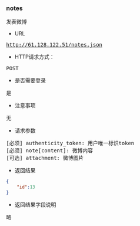 ### notes
<pre>
发表微博
</pre>

* URL
<pre>
<a href="http://61.128.122.51/notes.json" target="_blank">http://61.128.122.51/notes.json</a>
</pre>

* HTTP请求方式：
<pre>
POST
</pre>

* 是否需要登录
<pre>
是
</pre>

* 注意事项
<pre>
无
</pre>

* 请求参数
<pre>
[必须] authenticity_token: 用户唯一标识token
[必须] note[content]: 微博内容
[可选] attachment: 微博图片
</pre>

* 返回结果
```json
{
    "id":13
}
```

* 返回结果字段说明
<pre>
略
</pre>


